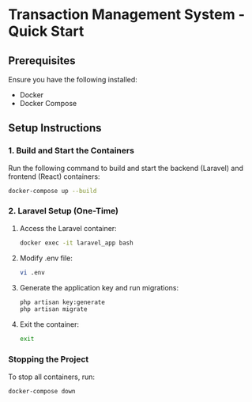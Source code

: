
# Transaction Management System - Quick Start

## Prerequisites
Ensure you have the following installed:
- Docker
- Docker Compose

## Setup Instructions

### 1. Build and Start the Containers
Run the following command to build and start the backend (Laravel) and frontend (React) containers:
```bash
docker-compose up --build
```

### 2. Laravel Setup (One-Time)
1. Access the Laravel container:
   ```bash
   docker exec -it laravel_app bash
   ```
1. Modify .env file:
   ```bash
   vi .env
   ```
1. Generate the application key and run migrations:
   ```bash
   php artisan key:generate
   php artisan migrate
   ```
1. Exit the container:
   ```bash
   exit
   ```

### Stopping the Project
To stop all containers, run:
```bash
docker-compose down
```